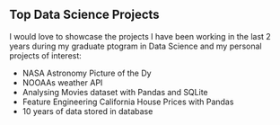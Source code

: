 ## Top Data Science Projects 

I would love to showcase the projects I have been working in the last 2 years during my graduate ptogram in Data Science and my personal projects of interest:

* NASA Astronomy Picture of the Dy
* NOOAAs weather API 
* Analysing Movies dataset with Pandas and SQLite
* Feature Engineering California House Prices with Pandas 
* 10 years of data stored in database 
